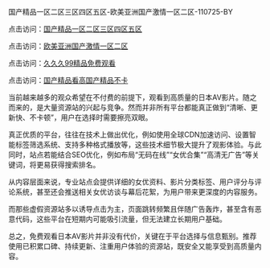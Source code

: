 国产精品一区二区三区四区五区-欧美亚洲国产激情一区二区-110725-BY

点击访问：<a href="https://heiliaoxwd5i8.pages.dev">国产精品一区二区三区四区五区</a>

点击访问：<a href="https://heiliaowt0d7p.pages.dev">欧美亚洲国产激情一区二区</a>

点击访问：<a href="https://heiliaoga6s9v.pages.dev">久久久99精品免费观看</a>

点击访问：<a href="https://heiliaoow5kzm.pages.dev">国产精品看高国产精品不卡</a>

当前越来越多的观众希望在不付费的前提下，观看到高质量的日本AV影片。随之而来的，是大量资源站的兴起与竞争。然而并非所有平台都能真正做到“清晰、更新快、不卡顿”，用户在选择时需要擦亮双眼。  

真正优质的平台，往往在技术上做出优化，例如使用全球CDN加速访问、设置智能标签筛选系统、支持多种格式播放等，这些技术细节极大提升了观影体验。与此同时，站点若能结合SEO优化，例如布局“无码在线”“女优合集”“高清无广告”等关键词，将更易获得搜索排名。  

从内容层面来说，专业站点会提供详细的女优资料、影片分类标签、用户评分与评论系统，甚至还会推送相关女优访谈与幕后花絮，为用户带来更深度的内容服务。  

而那些虚假资源站多以诱导点击为主，页面跳转频繁且伴随广告轰炸，甚至含有恶意代码，这些平台在短期内可能吸引流量，但无法建立长期用户基础。  

总之，免费观看日本AV影片并非没有代价，关键在于平台选择与信息甄别。推荐使用已积累口碑、持续更新、注重用户体验的资源站，既安全又能享受到高质量内容。

<span style="display:none;">[Canonical link]( https://github.com/yuyu071025/riben61326 )</span>
